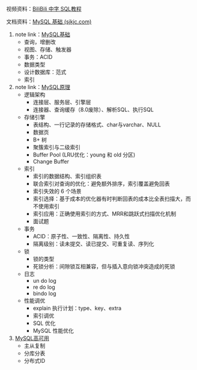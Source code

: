 视频资料：[BiliBili 中字 SQL教程](https://www.bilibili.com/video/BV1UE41147KC/?p=9&share_source=copy_web&vd_source=a37109c4e6370e2d7ea80031c171da1aa)

文档资料：[MySQL 基础 (sjkjc.com)](https://www.sjkjc.com/mysql/data-query/)


1. note link：[MySQL基础](https://github.com/YuqingXiong/database/blob/master/1_MySQL基础.md)
   - 查询，增删改
   - 视图、存储、触发器
   - 事务：ACID
   - 数据类型
   - 设计数据库：范式
   - 索引
2. note link：[MySQL原理](https://github.com/YuqingXiong/database/blob/master/2_MySQL原理.md)
   - 逻辑架构
     - 连接层、服务层、引擎层 
     - 连接器、查询缓存（8.0废除）、解析SQL、执行SQL
   - 存储引擎
     - 表结构、一行记录的存储格式、char与varchar、NULL
     - 数据页
     - B+ 树
     - 聚簇索引与二级索引
     - Buffer Pool (LRU优化：young 和 old 分区)
     - Change Buffer
   - 索引
     - 索引的数据结构、索引组织表
     - 联合索引对查询的优化：避免额外排序，索引覆盖避免回表
     - 索引失效的 6 个场景
     - 索引选择：基于成本的优化器有时判断回表的成本比全表扫描大，而不使用索引
     - 索引应用：正确使用索引的方式、MRR和跳跃式扫描优化机制
     - 面试题
   - 事务
     - ACID：原子性、一致性、隔离性、持久性
     - 隔离级别：读未提交、读已提交、可重复读、序列化
   - 锁
     - 锁的类型
     - 死锁分析：间隙锁互相兼容，但与插入意向锁冲突造成的死锁
   - 日志
     - un do log
     - re do log
     - bindo log
   - 性能调优
     - explain 执行计划：type、key、extra
     - 索引调优
     - SQL 优化
     - MySQL 性能优化
3. [MySQL高可用]()
   - 主从复制 
   - 分库分表 
   - 分布式ID